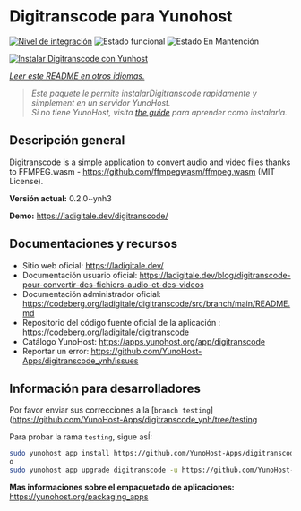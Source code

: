 <!--
Este archivo README esta generado automaticamente<https://github.com/YunoHost/apps/tree/master/tools/readme_generator>
No se debe editar a mano.
-->

# Digitranscode para Yunohost

[![Nivel de integración](https://dash.yunohost.org/integration/digitranscode.svg)](https://dash.yunohost.org/appci/app/digitranscode) ![Estado funcional](https://ci-apps.yunohost.org/ci/badges/digitranscode.status.svg) ![Estado En Mantención](https://ci-apps.yunohost.org/ci/badges/digitranscode.maintain.svg)

[![Instalar Digitranscode con Yunhost](https://install-app.yunohost.org/install-with-yunohost.svg)](https://install-app.yunohost.org/?app=digitranscode)

*[Leer este README en otros idiomas.](./ALL_README.md)*

> *Este paquete le permite instalarDigitranscode rapidamente y simplement en un servidor YunoHost.*  
> *Si no tiene YunoHost, visita [the guide](https://yunohost.org/install) para aprender como instalarla.*

## Descripción general

Digitranscode is a simple application to convert audio and video files thanks to FFMPEG.wasm - https://github.com/ffmpegwasm/ffmpeg.wasm (MIT License).


**Versión actual:** 0.2.0~ynh3

**Demo:** <https://ladigitale.dev/digitranscode/>
## Documentaciones y recursos

- Sitio web oficial: <https://ladigitale.dev/>
- Documentación usuario oficial: <https://ladigitale.dev/blog/digitranscode-pour-convertir-des-fichiers-audio-et-des-videos>
- Documentación administrador oficial: <https://codeberg.org/ladigitale/digitranscode/src/branch/main/README.md>
- Repositorio del código fuente oficial de la aplicación : <https://codeberg.org/ladigitale/digitranscode>
- Catálogo YunoHost: <https://apps.yunohost.org/app/digitranscode>
- Reportar un error: <https://github.com/YunoHost-Apps/digitranscode_ynh/issues>

## Información para desarrolladores

Por favor enviar sus correcciones a la [`branch testing`](https://github.com/YunoHost-Apps/digitranscode_ynh/tree/testing

Para probar la rama `testing`, sigue asÍ:

```bash
sudo yunohost app install https://github.com/YunoHost-Apps/digitranscode_ynh/tree/testing --debug
o
sudo yunohost app upgrade digitranscode -u https://github.com/YunoHost-Apps/digitranscode_ynh/tree/testing --debug
```

**Mas informaciones sobre el empaquetado de aplicaciones:** <https://yunohost.org/packaging_apps>
